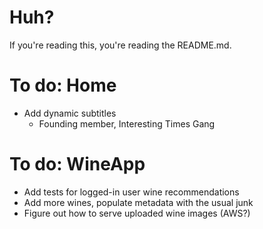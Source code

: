 # Huh?
If you're reading this, you're reading the README.md.

# To do: Home
* Add dynamic subtitles
    * Founding member, Interesting Times Gang

# To do: WineApp
* Add tests for logged-in user wine recommendations
* Add more wines, populate metadata with the usual junk
* Figure out how to serve uploaded wine images (AWS?)
